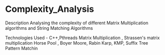 # Complexity_Analysis

Description 
Analysing the complexity of different 
Matrix Multiplication algorithms and
String Matching Algorithms

Technologies Used  - C++,Pthreads
Matrix Multiplication , Strassen's matrix multiplication
Horse Pool , Boyer Moore, Rabin Karp, KMP, Suffix Tree Pattern Matchin
